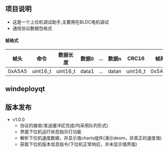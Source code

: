## 项目说明
- 这是一个上位机调试助手,主要用在BLDC电机调试
- 通信协议数据包格式
#### 帧格式
|帧头|命令|数据长度|数据0|...|数据n|CRC16|帧尾|
|-|-|-|-|-|-|-|-|
|0xA5A5|uint16_t|uint16_t|data1|...|datan|uint16_t|0x5A5A|
## windeployqt 
## 版本发布
- v1.0.0
  - 协议的接收/发送缓冲区完成(均采用队列形式)
  - 界面下位机运行状态指示灯功能
  - 解析下位机速度数据，并显示值charts组件(演示deom，非真正的速度值)
  - 获取下位机版本信息指令(下位机正常响应，并未显示值界面)